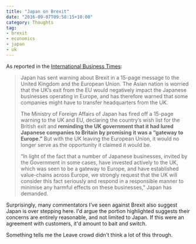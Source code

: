 ```yaml
---
title: "Japan on Brexit"
date: "2016-09-07T09:58:15+10:00"
category: Thoughts
tag:
- brexit
- economics
- japan
- uk
---
```

As reported in the [International Business Times]:

> Japan has sent warning about Brexit in a 15-page message to the United Kingdom and the European Union. The Asian nation is worried that the UK’s exit from the EU would negatively impact the Japanese businesses operating in Europe, and has therefore warned that some companies might have to transfer headquarters from the UK.
> 
> The Ministry of Foreign Affairs of Japan has fired off a 15-page warning to the UK and EU, declaring the country’s wish list for the British exit and **reminding the UK government that it had lured Japanese companies to Britain by promising it was a “gateway to Europe.”** But with the UK leaving the European Union, it would no longer serve as the opportunity it claimed it would be.
> 
> “In light of the fact that a number of Japanese businesses, invited by the Government in some cases, have invested actively to the UK, which was seen to be a gateway to Europe, and have established value-chains across Europe, we strongly request that the UK will consider this fact seriously and respond in a responsible manner to minimise any harmful effects on these businesses,” Japan has demanded.

Surprisingly, many commentators I’ve seen against Brexit also suggest Japan is over stepping here. I'd argue the portion highlighted suggests their concerns are entirely reasonable, and not limited to Japan. If this were an agreement with customers, it'd amount to bait and switch.

Something tells me the Leave crowd didn't think a lot of this through.

[International Business Times]: http://www.ibtimes.com.au/japan-issues-demands-uk-eu-over-brexit-1527731

